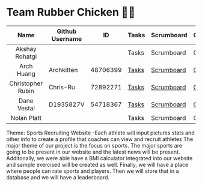 # Team Rubber Chicken 🐔🐣

|        Name        | Github Username   |ID                 |Tasks |Scrumboard |Commits |Profile |
|:------------------:|-------------------|-------------------|------|-----------|--------|--------|
| Akshay Rohatgi     |                   |                   |Tasks |Scrumboard |Commits |Profile |
| Arch Huang         | Archkitten        |48706399           |[Tasks](https://github.com/nolanplatt/AP-CSA-T2/issues/assigned/Archkitten)|[Scrumboard](https://github.com/nolanplatt/AP-CSA-T2/projects/1?card_filter_query=assignee%3Archkitten)|[Commits](https://github.com/nolanplatt/AP-CSA-T2/commits?author=Archkitten)|[Profile](https://github.com/Archkitten)|
| Christopher Rubin  | Chris-Ru          |72892271           |[Tasks](https://github.com/nolanplatt/AP-CSA-T2/issues/assigned/Chris-Ru)|[Scrumboard](https://github.com/nolanplatt/AP-CSA-T2/projects/1?card_filter_query=assignee%3AChris-Ru)|[Commits](https://github.com/nolanplatt/AP-CSA-T2/commits?author=Chris-Ru)|[Profile](https://github.com/Chris-Ru)|
| Dane Vestal        | D1935827V         |54718367           |[Tasks](https://github.com/nolanplatt/AP-CSA-T2/issues/assigned/D1935827V)|[Scrumboard](https://github.com/nolanplatt/AP-CSA-T2/projects/1?card_filter_query=assignee%3AD1935827V)|[Commits](https://github.com/nolanplatt/AP-CSA-T2/commits?author=D1935827V )|[Profile](https://github.com/D1935827V)|
| Nolan Platt        |                   |                   |Tasks |Scrumboard |Commits |Profile |


Theme: Sports Recruiting Website
 -Each athlete will input pictures stats and other info to create a profile that coaches can view and recruit athletes
The major theme of our project is the focus on sports. The major sports are going to be present in our website and the latest news will be present. Additonally, we were able have a BMI calculator integrated into our website and sample exercised will be created as well. Finally, we will have a place where people can rate sports and players. Then we will store that in a database and we will have a leaderboard.
